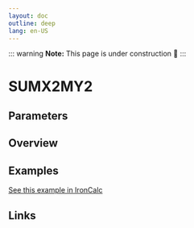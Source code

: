 ```yaml
---
layout: doc
outline: deep
lang: en-US
---
```


::: warning
**Note:** This page is under construction 🚧
:::

# SUMX2MY2

## Parameters

## Overview

## Examples

[See this example in IronCalc](https://app.ironcalc.com/?filename=sumx2my2)

## Links